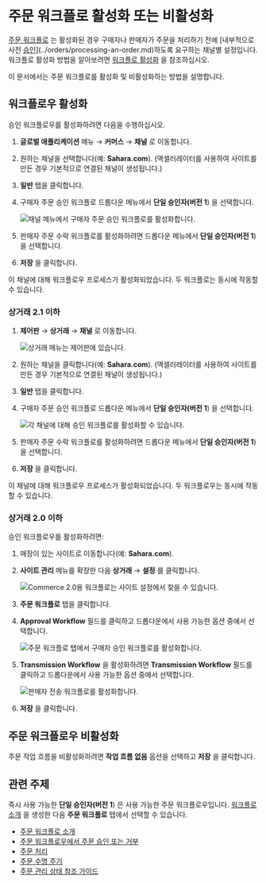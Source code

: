 # 주문 워크플로 활성화 또는 비활성화

[주문 워크플로](./introduction-to-order-workflows.md) 는 활성화된 경우 구매자나 판매자가 주문을 처리하기 전에 [내부적으로 사전 [승인](./approving-or-rejecting-orders-in-order-workflows.md)](../orders/processing-an-order.md)하도록 요구하는 채널별 설정입니다. 워크플로 활성화 방법을 알아보려면 [워크플로 활성화](https://learn.liferay.com/w/dxp/process-automation/workflow/using-workflows/activating-workflow) 을 참조하십시오.

이 문서에서는 주문 워크플로를 활성화 및 비활성화하는 방법을 설명합니다.

## 워크플로우 활성화

승인 워크플로우를 활성화하려면 다음을 수행하십시오.

1. **글로벌 애플리케이션** 메뉴 &rarr; **커머스** &rarr; **채널** 로 이동합니다.
1. 원하는 채널을 선택합니다(예: **Sahara.com**). (액셀러레이터를 사용하여 사이트를 만든 경우 기본적으로 연결된 채널이 생성됩니다.)
1. **일반** 탭을 클릭합니다.
1. 구매자 주문 승인 워크플로 드롭다운 메뉴에서 **단일 승인자(버전 1**) 을 선택합니다.

    ![채널 메뉴에서 구매자 주문 승인 워크플로를 활성화합니다.](./enabling-or-disabling-order-workflows/images/06.png)

1. 판매자 주문 수락 워크플로를 활성화하려면 드롭다운 메뉴에서 **단일 승인자(버전 1**) 을 선택합니다.
1. **저장** 을 클릭합니다.

이 채널에 대해 워크플로우 프로세스가 활성화되었습니다. 두 워크플로는 동시에 작동할 수 있습니다.

### 상거래 2.1 이하

1. **제어판** &rarr; **상거래** &rarr; **채널** 로 이동합니다.

    ![상거래 메뉴는 제어판에 있습니다.](./enabling-or-disabling-order-workflows/images/04.png)

1. 원하는 채널을 클릭합니다(예: **Sahara.com**). (액셀러레이터를 사용하여 사이트를 만든 경우 기본적으로 연결된 채널이 생성됩니다.)
1. **일반** 탭을 클릭합니다.
1. 구매자 주문 승인 워크플로 드롭다운 메뉴에서 **단일 승인자(버전 1**) 을 선택합니다.

    ![각 채널에 대해 승인 워크플로를 활성화할 수 있습니다.](./enabling-or-disabling-order-workflows/images/03.png)

1. 판매자 주문 수락 워크플로를 활성화하려면 드롭다운 메뉴에서 **단일 승인자(버전 1**) 을 선택합니다.
1. **저장** 을 클릭합니다.

이 채널에 대해 워크플로우 프로세스가 활성화되었습니다. 두 워크플로우는 동시에 작동할 수 있습니다.

### 상거래 2.0 이하

승인 워크플로우를 활성화하려면:

1. 매장이 있는 사이트로 이동합니다(예: **Sahara.com**).
1. **사이트 관리** 메뉴를 확장한 다음 **상거래** → **설정** 를 클릭합니다.

    ![Commerce 2.0용 워크플로는 사이트 설정에서 찾을 수 있습니다.](./enabling-or-disabling-order-workflows/images/05.png)

1. **주문 워크플로** 탭을 클릭합니다.
1. **Approval Workflow** 필드를 클릭하고 드롭다운에서 사용 가능한 옵션 중에서 선택합니다.

   ![주문 워크플로 탭에서 구매자 승인 워크플로를 활성화합니다.](./enabling-or-disabling-order-workflows/images/01.png)

1. **Transmission Workflow** 을 활성화하려면 **Transmission Workflow** 필드를 클릭하고 드롭다운에서 사용 가능한 옵션 중에서 선택합니다.

   ![판매자 전송 워크플로를 활성화합니다.](./enabling-or-disabling-order-workflows/images/02.png)

1. **저장** 을 클릭합니다.

## 주문 워크플로우 비활성화

주문 작업 흐름을 비활성화하려면 **작업 흐름 없음** 옵션을 선택하고 **저장** 을 클릭합니다.

## 관련 주제

즉시 사용 가능한 **단일 승인자(버전 1**) 은 사용 가능한 주문 워크플로우입니다. [워크플로 소개](https://learn.liferay.com/w/dxp/process-automation/workflow/introduction-to-workflow) 을 생성한 다음 **주문 워크플로** 탭에서 선택할 수 있습니다.

* [주문 워크플로 소개](./introduction-to-order-workflows.md)
* [주문 워크플로우에서 주문 승인 또는 거부](approving-or-rejecting-orders-in-order-workflows.md)
* [주문 처리](../orders/processing-an-order.md)
* [주문 수명 주기](../orders/order-life-cycle.md)
* [주문 관리 상태 참조 가이드](../orders/order-management-statuses-reference-guide.md)
